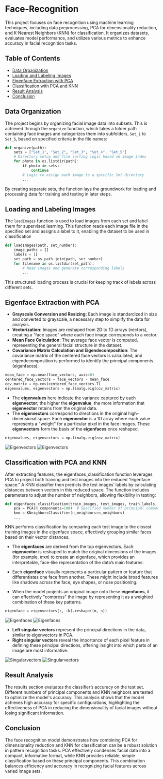 # Face-Recognition
This project focuses on face recognition using machine learning techniques, including data preprocessing, PCA for dimensionality reduction, and K-Nearest Neighbors (KNN) for classification. It organizes datasets, evaluates model performance, and utilizes various metrics to enhance accuracy in facial recognition tasks.

## Table of Contents
- [Data Organization](#data-organization)
- [Loading and Labeling Images](#loading-and-labeling-images)
- [Eigenface Extraction with PCA](#eigenface-extraction-with-pca)
- [Classification with PCA and KNN](#classification-with-pca-and-knn)
- [Result Analysis](#result-analysis)
- [Conclusion](#conclusion)

## Data Organization

The project begins by organizing facial image data into subsets. This is achieved through the `organize` function, which takes a folder path containing face images and categorizes them into subfolders, `Set_1` to `Set_5`, based on specified criteria in the file names:

```python
def organize(path):
    sets = ["Set_1", "Set_2", "Set_3", "Set_4", "Set_5"]
    # Directory setup and file sorting logic based on image index
    for photo in os.listdir(path):
        if photo in sets:
            continue
        # Logic to assign each image to a specific Set directory
        ...
```

By creating separate sets, the function lays the groundwork for loading and processing data for training and testing in later steps.

## Loading and Labeling Images

The `loadImages` function is used to load images from each set and label them for supervised learning. This function reads each image file in the specified set and assigns a label to it, enabling the dataset to be used in classification

```python
def loadImages(path, set_number):
    image_paths = []
    labels = []
    set_path = os.path.join(path, set_number)
    for filename in os.listdir(set_path):
        # Read images and generate corresponding labels
        ...
```

This structured loading process is crucial for keeping track of labels across different sets.

## Eigenface Extraction with PCA

- **Grayscale Conversion and Resizing:** Each image is standardized in size and converted to grayscale, a necessary step to simplify the data for analysis.
- **Vectorization:** Images are reshaped from 2D to 1D arrays (vectors), creating a “face space” where each face image corresponds to a vector.
- **Mean Face Calculation:** The average face vector is computed, representing the general facial structure in the dataset.
- **Covariance Matrix Calculation and Eigendecomposition:** The covariance matrix of the centered face vectors is calculated, and eigendecomposition is performed to identify the principal components (eigenfaces).

```python
mean_face = np.mean(face_vectors, axis=0)
centered_face_vectors = face_vectors - mean_face
cov_matrix = np.cov(centered_face_vectors.T)
eigenvalues, eigenvectors = np.linalg.eig(cov_matrix)
```

- The **eigenvalues** here indicate the variance captured by each **eigenvector**; the higher the **eigenvalue**, the more information that **eigenvector** retains from the original data.
- The **eigenvectors** correspond to directions in the original high-dimensional space. Each **eigenvector** is a 1D array where each value represents a "weight" for a particular pixel in the face images. These **eigenvectors** form the basis of the **eigenfaces** once reshaped.

```python
eigenvalues, eigenvectors = np.linalg.eig(cov_matrix)
```

![Eigenvectors](images/eigenvectors.png)
![Eigenvectors](images/eigenvectors2.png)

## Classification with PCA and KNN

After extracting features, the eigenfaces_classification function leverages PCA to project both training and test images into the reduced “eigenface space.” A KNN classifier then predicts the test images’ labels by calculating distances between vectors in this reduced space. The function includes parameters to adjust the number of neighbors, allowing flexibility in testing:

```python
def eigenfaces_classification(train_images, test_images, train_labels, test_labels, n_neighbors=3):
    pca = PCA(n_components=100)  # Specified number of principal components
    knn = KNeighborsClassifier(n_neighbors=n_neighbors)
    ...
```

KNN performs classification by comparing each test image to the closest training images in the eigenface space, effectively grouping similar faces based on their vector distances.

- The **eigenfaces** are derived from the top eigenvectors. Each **eigenvector** is reshaped to match the original dimensions of the images (for example, 𝑚x𝑛) to create an eigenface, which provides an interpretable, face-like representation of the data’s main features:

- Each **eigenface** visually represents a particular pattern or feature that differentiates one face from another. These might include broad features like shadows across the face, eye shapes, or nose positioning.
- When the model projects an original image onto these **eigenfaces**, it can effectively "compress" the image by representing it as a weighted combination of these key patterns.


```python
eigenface = eigenvectors[:, :k].reshape((m, n))
```

![Eigenfaces](images/eigenfaces.png)
![Eigenfaces](images/eigenfaces2.png)

- **Left singular vectors** represent the principal directions in the data, similar to eigenvectors in PCA.
- **Right singular vectors** reveal the importance of each pixel feature in defining these principal directions, offering insight into which parts of an image are most informative.

![Singularvectors](images/singularvectors.png)
![Singularvectors](images/singularvectors2.png)


## Result Analysis

The results section evaluates the classifier’s accuracy on the test set. Different numbers of principal components and KNN neighbors are tested to optimize the model's accuracy. This analysis shows that the model achieves high accuracy for specific configurations, highlighting the effectiveness of PCA in reducing the dimensionality of facial images without losing significant information.

## Conclusion

The face recognition model demonstrates how combining PCA for dimensionality reduction and KNN for classification can be a robust solution in pattern recognition tasks. PCA effectively condenses facial data into a compact, informative format, while KNN provides reliable, simple classification based on these principal components. This combination balances efficiency and accuracy in recognizing facial features across varied image sets.

